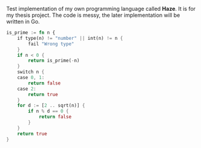 Test implementation of my own programming language called **Haze**. It is for my thesis project. The code is messy, the later implementation will be written in Go.

```rust
is_prime := fn n {
    if type(n) != "number" || int(n) != n {
        fail "Wrong type"
    }
    if n < 0 {
        return is_prime(-n)
    }
    switch n {
    case 0, 1:
        return false
    case 2:
        return true
    }
    for d := [2 .. sqrt(n)] {
        if n % d == 0 {
            return false
        }
    }
    return true
}
```